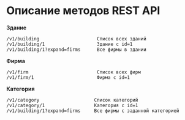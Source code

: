 # Описание методов REST API

**Здание**
```
/v1/building                     Список всех зданий
/v1/building/1                   Здание с id=1
/v1/building/1?expand=firms      Все фирмы в здании
```

**Фирма**
```
/v1/firm                         Список всех фирм
/v1/firm/1                       Фирма с id=1 
```

**Категория**
```
/v1/category                    Список категорий
/v1/category/1                  Категория с id=1
/v1/building/1?expand=firms     Все фирмы с заданной категорией
```
